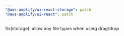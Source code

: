```yaml
---
"@aws-amplify/ui-react-storage": patch
"@aws-amplify/ui-react": patch
---
```


fix(storage): allow any file types when using drag/drop
